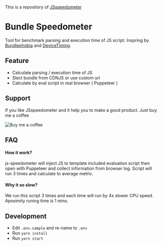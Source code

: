 This is a repository of [JSspeedometer](https://js-speedometer.appspot.com/)

# Bundle Speedometer
Tool for benchmark parsing and execution time of JS script. Inspring by [Bundlephobia](https://github.com/pastelsky/bundlephobia) and [DeviceTiming](https://github.com/danielmendel/DeviceTiming).

## Feature
- Calculate parsing / execution time of JS
- Slect bundle from CDNJS or use custom url
- Calculate by eval script in real browser ( Puppeteer )

## Support
If you like JSspeedometer and it help you to make a good product. Just buy me a coffee

![Buy me a coffee](https://www.buymeacoffee.com/assets/img/custom_images/white_img.png "Buy me a coffee")
## FAQ

#### How it work?
js-speedometer will inject JS to template included evaluation script then open with Puppeteer and collect information from browser log. Script will run 3 times and calculate to average metric.

#### Why it so slow?
We run this script 3 times and each time will run by 4x slower CPU speed. Apoximity runing time is 1 mins.

## Development
- Edit `.env.sample` and re-name to `.env`
- Run `yarn install`
- Run `yarn start`
